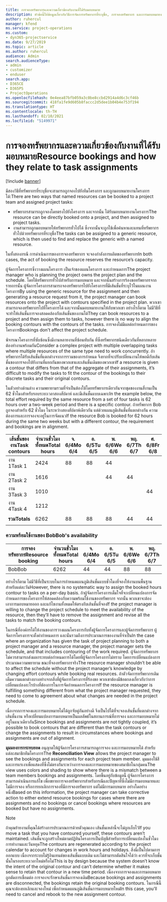 ```yaml
---
title: การจองทรัพยากรและความเกี่ยวข้องกับงานที่ได้รับมอบหมาย
description: หัวข้อนี้ให้ข้อมูลเกี่ยวกับวิธีการจัดการทรัพยากรที่ระบุชื่อ, การจองทรัพยากร และการมอบหมายงาน และความเกี่ยวข้องกัน
author: ruhercul
manager: kfend
ms.service: project-operations
ms.custom:
- dyn365-projectservice
ms.date: 9/27/2019
ms.topic: article
ms.author: ruhercul
audience: Admin
search.audienceType:
- admin
- customizer
- enduser
search.app:
- D365CE
- D365PS
- ProjectOperations
ms.openlocfilehash: 0e4eea87bfb059a3c0be8ccbd2914a4d6c3cf46b
ms.sourcegitcommit: 418fa1fe9d605b8faccc2d5dee1b04b4e753f194
ms.translationtype: HT
ms.contentlocale: th-TH
ms.lasthandoff: 02/10/2021
ms.locfileid: "5149971"
---
```

# <a name="resource-bookings-and-how-they-relate-to-task-assignments"></a><span data-ttu-id="d1e2a-103">การจองทรัพยากรและความเกี่ยวข้องกับงานที่ได้รับมอบหมาย</span><span class="sxs-lookup"><span data-stu-id="d1e2a-103">Resource bookings and how they relate to task assignments</span></span>

[!include [banner](../includes/psa-now-project-operations.md)]

<span data-ttu-id="d1e2a-104">มีสองวิธีที่ทรัพยากรที่ระบุชื่อจะสามารถถูกจองไปยังทีมโครงการ และถูกมอบหมายงานโครงการได้:</span><span class="sxs-lookup"><span data-stu-id="d1e2a-104">There are two ways that named resources can be booked to a project team and assigned project tasks:</span></span>

- <span data-ttu-id="d1e2a-105">ทรัพยากรสามารถถูกจองโดยตรงไปยังโครงการ และจากนั้น ได้รับมอบหมายงานโครงการ</span><span class="sxs-lookup"><span data-stu-id="d1e2a-105">The resource can be directly booked onto a project, and then assigned to project tasks.</span></span>
- <span data-ttu-id="d1e2a-106">งานสามารถถูกมอบหมายให้ทรัพยากรทั่วไปได้ ซึ่งจากนั้นจะถูกใช้เพื่อค้นหาและแทนที่ทรัพยากรทั่วไปด้วยทรัพยากรที่ระบุชื่อ</span><span class="sxs-lookup"><span data-stu-id="d1e2a-106">The tasks can be assigned to a generic resource, which is then used to find and replace the generic with a named resource.</span></span> 

<span data-ttu-id="d1e2a-107">ในทั้งสองกรณี การดำเนินการของการจองทรัพยากร จะจองกำลังการผลิตของทรัพยากร</span><span class="sxs-lookup"><span data-stu-id="d1e2a-107">In both cases, the act of booking the resource reserves the resource’s capacity.</span></span>

<span data-ttu-id="d1e2a-108">ผู้จัดการโครงการซึ่งวางแผนโครงการ เป็นเจ้าของแผนโครงการ และกำหนดการ</span><span class="sxs-lookup"><span data-stu-id="d1e2a-108">The project manager who is planning the project owns the project plan and the schedule.</span></span> <span data-ttu-id="d1e2a-109">โดยใช้ทรัพยากรทั่วไปสำหรับการมอบหมาย และจากนั้นสร้างการร้องขอทรัพยากรจากรายการนั้น ผู้จัดการโครงการสามารถจองทรัพยากรไปยังโครงการที่มีเส้นชั้นที่ระบุไว้ในแผนงานโครงการ</span><span class="sxs-lookup"><span data-stu-id="d1e2a-109">By using the generic resource for the assignment and then generating a resource request from it, the project manager can book resources onto the project with contours specified in the project plan.</span></span> <span data-ttu-id="d1e2a-110">พวกเขาสามารถจองทรัพยากรไปที่โครงการได้ และจากนั้นมอบหมายงานให้กับพวกเขา อย่างไรก็ตาม ไม่มีวิธีที่จะทำให้เส้นชั้นการจองสอดคล้องกับเส้นชั้นของงานได้</span><span class="sxs-lookup"><span data-stu-id="d1e2a-110">They can book resources to a project and then assign them to tasks, however there is no way to align the booking contours with the contours of the tasks.</span></span> <span data-ttu-id="d1e2a-111">การจองไม่มีผลต่อกำหนดการของโครงการ</span><span class="sxs-lookup"><span data-stu-id="d1e2a-111">Bookings don't affect the project schedule.</span></span>

<span data-ttu-id="d1e2a-112">พิจารณาโครงการที่ซับซ้อนซึ่งมีงานหลายงานที่ซ้อนทับกัน ที่ซึ่งทรัพยากรชนิดเดียวกันที่หลากหลายต้องทำงานพร้อมกัน</span><span class="sxs-lookup"><span data-stu-id="d1e2a-112">Consider a complex project with multiple overlapping tasks where multiple resources of the same type need to work concurrently.</span></span> <span data-ttu-id="d1e2a-113">ถ้าทรัพยากรได้รับเส้นชั้นที่แตกต่างจากการรวมของการกำหนด จึงยากที่จะปรับเปลี่ยนงานให้พอดีกับเส้นชั้นของการจองไปยังงานที่แยกกันของพวกเขาและเส้นชั้นเดิมของพวกเขา</span><span class="sxs-lookup"><span data-stu-id="d1e2a-113">If a resource is given a contour that differs from that of the aggregate of their assignments, it’s difficult to modify the tasks to fit the contour of the bookings to their discrete tasks and their original contours.</span></span>

<span data-ttu-id="d1e2a-114">ในตัวอย่างด้านล่าง ความพยายามรวมที่จำเป็นต้องใช้โดยทรัพยากรเดียวกันจากชุดของงานสี่งานเป็น 62 ชั่วโมงสำหรับรอบระยะเวลาสองสัปดาห์ และมีเส้นชั้นแบบเฉพาะ</span><span class="sxs-lookup"><span data-stu-id="d1e2a-114">In the example below, the total effort required by the same resource from a set of four tasks is 62 hours over a two-week period and there is a specific contour.</span></span> <span data-ttu-id="d1e2a-115">ถ้าทรัพยากร Bob ถูกจองสำหรับ 62 ชั่วโมง ในระหว่างสองสัปดาห์เดียวกัน แต่ด้วยแผนภูมิเส้นชั้นที่แตกต่างกัน ความต้องการและการจองจะอยู่ในการจัดแนว</span><span class="sxs-lookup"><span data-stu-id="d1e2a-115">If the resource Bob is booked for 62 hours during the same two weeks but with a different contour, the requirement and bookings are in alignment.</span></span>

| <span data-ttu-id="d1e2a-116">**เส้นชั้นของงาน**</span><span class="sxs-lookup"><span data-stu-id="d1e2a-116">**Task contours**</span></span>    | <span data-ttu-id="d1e2a-117">**จำนวนชั่วโมงทั้งหมด**</span><span class="sxs-lookup"><span data-stu-id="d1e2a-117">**Total hours**</span></span> | <span data-ttu-id="d1e2a-118">จ. 6/4</span><span class="sxs-lookup"><span data-stu-id="d1e2a-118">Mo 6/4</span></span> | <span data-ttu-id="d1e2a-119">อ. 6/5</span><span class="sxs-lookup"><span data-stu-id="d1e2a-119">Tu 6/5</span></span> | <span data-ttu-id="d1e2a-120">พ. 6/6</span><span class="sxs-lookup"><span data-stu-id="d1e2a-120">We 6/6</span></span> | <span data-ttu-id="d1e2a-121">พฤ. 6/7</span><span class="sxs-lookup"><span data-stu-id="d1e2a-121">Th 6/7</span></span> | <span data-ttu-id="d1e2a-122">ศ. 6/8</span><span class="sxs-lookup"><span data-stu-id="d1e2a-122">Fr 6/8</span></span> | <span data-ttu-id="d1e2a-123">ส. 6/9</span><span class="sxs-lookup"><span data-stu-id="d1e2a-123">Sa 6/9</span></span> | <span data-ttu-id="d1e2a-124">อา. 6/10</span><span class="sxs-lookup"><span data-stu-id="d1e2a-124">Su 6/10</span></span> | <span data-ttu-id="d1e2a-125">จ. 6/11</span><span class="sxs-lookup"><span data-stu-id="d1e2a-125">Mo 6/11</span></span> | <span data-ttu-id="d1e2a-126">อ. 6/12</span><span class="sxs-lookup"><span data-stu-id="d1e2a-126">Tu 6/12</span></span> | <span data-ttu-id="d1e2a-127">พ. 6/13</span><span class="sxs-lookup"><span data-stu-id="d1e2a-127">We 6/13</span></span> | <span data-ttu-id="d1e2a-128">พฤ. 6/14</span><span class="sxs-lookup"><span data-stu-id="d1e2a-128">Th 6/14</span></span> | <span data-ttu-id="d1e2a-129">ศ. 6/15</span><span class="sxs-lookup"><span data-stu-id="d1e2a-129">Fr 6/15</span></span> |
|----------------------|-----------------|--------|--------|--------|--------|--------|--------|---------|---------|---------|---------|---------|---------|
| <span data-ttu-id="d1e2a-130">งาน 1</span><span class="sxs-lookup"><span data-stu-id="d1e2a-130">Task 1</span></span>               | <span data-ttu-id="d1e2a-131">24</span><span class="sxs-lookup"><span data-stu-id="d1e2a-131">24</span></span>              | <span data-ttu-id="d1e2a-132">8</span><span class="sxs-lookup"><span data-stu-id="d1e2a-132">8</span></span>      | <span data-ttu-id="d1e2a-133">8</span><span class="sxs-lookup"><span data-stu-id="d1e2a-133">8</span></span>      | <span data-ttu-id="d1e2a-134">4</span><span class="sxs-lookup"><span data-stu-id="d1e2a-134">4</span></span>      |        |        |        |         |         |         | <span data-ttu-id="d1e2a-135">4</span><span class="sxs-lookup"><span data-stu-id="d1e2a-135">4</span></span>       |         |         |
| <span data-ttu-id="d1e2a-136">งาน 2</span><span class="sxs-lookup"><span data-stu-id="d1e2a-136">Task 2</span></span>               | <span data-ttu-id="d1e2a-137">16</span><span class="sxs-lookup"><span data-stu-id="d1e2a-137">16</span></span>              |        |        | <span data-ttu-id="d1e2a-138">4</span><span class="sxs-lookup"><span data-stu-id="d1e2a-138">4</span></span>      | <span data-ttu-id="d1e2a-139">4</span><span class="sxs-lookup"><span data-stu-id="d1e2a-139">4</span></span>      |        |        |         | <span data-ttu-id="d1e2a-140">8</span><span class="sxs-lookup"><span data-stu-id="d1e2a-140">8</span></span>       |         |         |         |         |
| <span data-ttu-id="d1e2a-141">งาน 3</span><span class="sxs-lookup"><span data-stu-id="d1e2a-141">Task 3</span></span>               | <span data-ttu-id="d1e2a-142">10</span><span class="sxs-lookup"><span data-stu-id="d1e2a-142">10</span></span>              |        |        |        |        | <span data-ttu-id="d1e2a-143">4</span><span class="sxs-lookup"><span data-stu-id="d1e2a-143">4</span></span>      |        |         |         | <span data-ttu-id="d1e2a-144">4</span><span class="sxs-lookup"><span data-stu-id="d1e2a-144">4</span></span>       |         | <span data-ttu-id="d1e2a-145">2</span><span class="sxs-lookup"><span data-stu-id="d1e2a-145">2</span></span>       |         |
| <span data-ttu-id="d1e2a-146">งาน 4</span><span class="sxs-lookup"><span data-stu-id="d1e2a-146">Task 4</span></span>               | <span data-ttu-id="d1e2a-147">12</span><span class="sxs-lookup"><span data-stu-id="d1e2a-147">12</span></span>              |        |        |        |        |        |        |         |         |         | <span data-ttu-id="d1e2a-148">4</span><span class="sxs-lookup"><span data-stu-id="d1e2a-148">4</span></span>       |         | <span data-ttu-id="d1e2a-149">8</span><span class="sxs-lookup"><span data-stu-id="d1e2a-149">8</span></span>       |
|                      |                 |        |        |        |        |        |        |         |         |         |         |         |         |
| <span data-ttu-id="d1e2a-150">**รวม**</span><span class="sxs-lookup"><span data-stu-id="d1e2a-150">**Totals**</span></span>           | <span data-ttu-id="d1e2a-151">62</span><span class="sxs-lookup"><span data-stu-id="d1e2a-151">62</span></span>              | <span data-ttu-id="d1e2a-152">8</span><span class="sxs-lookup"><span data-stu-id="d1e2a-152">8</span></span>      | <span data-ttu-id="d1e2a-153">8</span><span class="sxs-lookup"><span data-stu-id="d1e2a-153">8</span></span>      | <span data-ttu-id="d1e2a-154">8</span><span class="sxs-lookup"><span data-stu-id="d1e2a-154">8</span></span>      | <span data-ttu-id="d1e2a-155">4</span><span class="sxs-lookup"><span data-stu-id="d1e2a-155">4</span></span>      | <span data-ttu-id="d1e2a-156">4</span><span class="sxs-lookup"><span data-stu-id="d1e2a-156">4</span></span>      |        |         | <span data-ttu-id="d1e2a-157">8</span><span class="sxs-lookup"><span data-stu-id="d1e2a-157">8</span></span>       | <span data-ttu-id="d1e2a-158">4</span><span class="sxs-lookup"><span data-stu-id="d1e2a-158">4</span></span>       | <span data-ttu-id="d1e2a-159">8</span><span class="sxs-lookup"><span data-stu-id="d1e2a-159">8</span></span>       | <span data-ttu-id="d1e2a-160">2</span><span class="sxs-lookup"><span data-stu-id="d1e2a-160">2</span></span>       | <span data-ttu-id="d1e2a-161">8</span><span class="sxs-lookup"><span data-stu-id="d1e2a-161">8</span></span>       |
|                      |                 |        |        |        |        |        |        |         |         |         |         |

### <a name="bobs-availability"></a><span data-ttu-id="d1e2a-162">ความพร้อมใช้งานของ Bob</span><span class="sxs-lookup"><span data-stu-id="d1e2a-162">Bob's availability</span></span>
| <span data-ttu-id="d1e2a-163">**การจองทรัพยากร**</span><span class="sxs-lookup"><span data-stu-id="d1e2a-163">**Resource   booking**</span></span> | <span data-ttu-id="d1e2a-164">**จำนวนชั่วโมงทั้งหมด**</span><span class="sxs-lookup"><span data-stu-id="d1e2a-164">**Total hours**</span></span> | <span data-ttu-id="d1e2a-165">จ. 6/4</span><span class="sxs-lookup"><span data-stu-id="d1e2a-165">Mo 6/4</span></span> | <span data-ttu-id="d1e2a-166">อ. 6/5</span><span class="sxs-lookup"><span data-stu-id="d1e2a-166">Tu 6/5</span></span> | <span data-ttu-id="d1e2a-167">พ. 6/6</span><span class="sxs-lookup"><span data-stu-id="d1e2a-167">We 6/6</span></span> | <span data-ttu-id="d1e2a-168">พฤ. 6/7</span><span class="sxs-lookup"><span data-stu-id="d1e2a-168">Th 6/7</span></span> | <span data-ttu-id="d1e2a-169">ศ. 6/8</span><span class="sxs-lookup"><span data-stu-id="d1e2a-169">Fr 6/8</span></span> | <span data-ttu-id="d1e2a-170">ส. 6/9</span><span class="sxs-lookup"><span data-stu-id="d1e2a-170">Sa 6/9</span></span> | <span data-ttu-id="d1e2a-171">อา. 6/10</span><span class="sxs-lookup"><span data-stu-id="d1e2a-171">Su 6/10</span></span> | <span data-ttu-id="d1e2a-172">จ. 6/11</span><span class="sxs-lookup"><span data-stu-id="d1e2a-172">Mo 6/11</span></span> | <span data-ttu-id="d1e2a-173">อ. 6/12</span><span class="sxs-lookup"><span data-stu-id="d1e2a-173">Tu 6/12</span></span> | <span data-ttu-id="d1e2a-174">พ. 6/13</span><span class="sxs-lookup"><span data-stu-id="d1e2a-174">We 6/13</span></span> | <span data-ttu-id="d1e2a-175">พฤ. 6/14</span><span class="sxs-lookup"><span data-stu-id="d1e2a-175">Th 6/14</span></span> | <span data-ttu-id="d1e2a-176">ศ. 6/15</span><span class="sxs-lookup"><span data-stu-id="d1e2a-176">Fr 6/15</span></span> |
|------------------------|-----------------|--------|--------|--------|--------|--------|--------|---------|---------|---------|---------|---------|---------|
| <span data-ttu-id="d1e2a-177">Bob</span><span class="sxs-lookup"><span data-stu-id="d1e2a-177">Bob</span></span>                    | <span data-ttu-id="d1e2a-178">62</span><span class="sxs-lookup"><span data-stu-id="d1e2a-178">62</span></span>              | <span data-ttu-id="d1e2a-179">4</span><span class="sxs-lookup"><span data-stu-id="d1e2a-179">4</span></span>      | <span data-ttu-id="d1e2a-180">4</span><span class="sxs-lookup"><span data-stu-id="d1e2a-180">4</span></span>      | <span data-ttu-id="d1e2a-181">8</span><span class="sxs-lookup"><span data-stu-id="d1e2a-181">8</span></span>      | <span data-ttu-id="d1e2a-182">8</span><span class="sxs-lookup"><span data-stu-id="d1e2a-182">8</span></span>      | <span data-ttu-id="d1e2a-183">8</span><span class="sxs-lookup"><span data-stu-id="d1e2a-183">8</span></span>      |        |         | <span data-ttu-id="d1e2a-184">4</span><span class="sxs-lookup"><span data-stu-id="d1e2a-184">4</span></span>       | <span data-ttu-id="d1e2a-185">4</span><span class="sxs-lookup"><span data-stu-id="d1e2a-185">4</span></span>       | <span data-ttu-id="d1e2a-186">8</span><span class="sxs-lookup"><span data-stu-id="d1e2a-186">8</span></span>       | <span data-ttu-id="d1e2a-187">8</span><span class="sxs-lookup"><span data-stu-id="d1e2a-187">8</span></span>       | <span data-ttu-id="d1e2a-188">6</span><span class="sxs-lookup"><span data-stu-id="d1e2a-188">6</span></span>       |

<span data-ttu-id="d1e2a-189">อย่างไรก็ตาม ไม่มีวิธีที่เป็นระบบในการกำหนดแผนภูมิเส้นชั้นแบบชั่วโมงที่จองให้งานบนพื้นฐานสำหรับแต่ละวัน</span><span class="sxs-lookup"><span data-stu-id="d1e2a-189">However, there is no systematic way to assign the booked hours contour to tasks on a per-day basis.</span></span> <span data-ttu-id="d1e2a-190">ถ้าผู้จัดการโครงการเต็มใจที่จะเปลี่ยนแปลงการจัดกำหนดการของโครงการให้สอดคล้องกับความพร้อมใช้งานของทรัพยากร จากนั้น พวกเขาจะต้องเอาการมอบหมายออก และแก้ไขงานทั้งหมดให้ตรงกับเส้นชั้นที่จอง</span><span class="sxs-lookup"><span data-stu-id="d1e2a-190">If the project manager is willing to change the project schedule to meet the availability of the resource, then they’ll have to remove the assignment and revise all the tasks to match the booking contours.</span></span>

<span data-ttu-id="d1e2a-191">ในกรณีที่องค์กรได้ให้งานของการวางแผนโครงการกับทั้งผู้จัดการโครงการและผู้จัดการทรัพยากร ผู้จัดการโครงการจะตั้งค่ากำหนดการ และนั่นรวมถึงการประมาณการของงานที่จำเป็น</span><span class="sxs-lookup"><span data-stu-id="d1e2a-191">In the case where an organization has given the task of project planning to both a project manager and a resource manager, the project manager sets the schedule, and that includes contouring of the work required.</span></span> <span data-ttu-id="d1e2a-192">ผู้จัดการทรัพยากรไม่ควรสามารถส่งผลกระทบต่อกำหนดการได้โดยที่ผู้จัดการโครงการไม่ทราบ โดยการเปลี่ยนแปลงการประมาณความพยายาม ขณะที่จองทรัพยากรจริง</span><span class="sxs-lookup"><span data-stu-id="d1e2a-192">The resource manager shouldn’t be able to affect the schedule without the project manager’s knowledge by changing effort contours while booking real resources.</span></span> <span data-ttu-id="d1e2a-193">ถ้าตัวจัดการทรัพยากรเติมเต็มความแตกต่างบางอย่างจากสิ่งที่ผู้จัดการโครงการที่ร้องขอ พวกเขาต้องมีข้อตกลงเกี่ยวกับว่าการเปลี่ยนแปลงอะไรบ้างที่ต้องการในการจัดกำหนดการโครงการ</span><span class="sxs-lookup"><span data-stu-id="d1e2a-193">If the resource manager is fulfilling something different from what the project manager requested, they need to come to agreement about what changes are needed in the project schedule.</span></span>

<span data-ttu-id="d1e2a-194">เนื่องจากการจองและการมอบหมายไม่ได้ถูกจับคู่กันอย่างดี จึงเป็นไปได้ที่จะจองเส้นชั้นที่แตกต่างจากเส้นชั้นงาน หรือเปลี่ยนแปลงการมอบหมายเป็นผลลัพธ์ในสถานการณ์ที่การจอง และการมอบหมายไม่อยู่ในแนวเดียวกัน</span><span class="sxs-lookup"><span data-stu-id="d1e2a-194">Since bookings and assignments are not tightly coupled, it’s possible to book contours that are different than the task contours or change the assignments to result in circumstances where bookings and assignments are out of alignment.</span></span>

<span data-ttu-id="d1e2a-195">**มุมมองการกระทบยอด** อนุญาตให้ผู้จัดการโครงการสามารถดูการจอง และการมอบหมายได้ สำหรับแต่ละสมาชิกทีมโครงการ</span><span class="sxs-lookup"><span data-stu-id="d1e2a-195">The **Reconciliation View** allows the project manager to see the bookings and assignments for each project team member.</span></span> <span data-ttu-id="d1e2a-196">มุมมองใช้สีและการแรเงาเพื่อแสดงที่ซึ่งไม่ตรงกันระหว่างการจองและการมอบหมายของสมาชิกในกลุ่มคน</span><span class="sxs-lookup"><span data-stu-id="d1e2a-196">The view uses colors and shading to show where there is a mismatch between a team members bookings and assignments.</span></span> <span data-ttu-id="d1e2a-197">โดยขึ้นอยู่กับข้อมูลนี้ ผู้จัดการโครงการสามารถดำเนินการแก้ไข เพื่อขยายการจองทรัพยากรสำหรับกรณีและปัญหาที่ซึ่งไม่มีการมอบหมายและไม่มีการจอง หรือการยกเลิกการจองที่มีการจองทรัพยากร แต่ไม่มีการมอบหมาย อย่างใดอย่างหนึ่ง</span><span class="sxs-lookup"><span data-stu-id="d1e2a-197">Based on this information, the project manager can take corrective action to either extend resource bookings for cases where there are assignments and no bookings or cancel bookings where resources are booked but have no assignments.</span></span>

> [!NOTE]
> <span data-ttu-id="d1e2a-198">ถ้าคุณย้ายงานที่คุณได้สร้างการประมาณการด้วยตัวคุณเอง เส้นชั้นเหล่านี้จะไม่ถูกเก็บไว้</span><span class="sxs-lookup"><span data-stu-id="d1e2a-198">If you move a task that you have contoured yourself, these contours aren’t maintained.</span></span> <span data-ttu-id="d1e2a-199">เส้นชั้นจะถูกสร้างใหม่ตามปฏิทินโครงการเป็นบัญชีสำหรับการเปลี่ยนแปลงในชั่วโมงการทำงานและวันหยุด</span><span class="sxs-lookup"><span data-stu-id="d1e2a-199">The contours are regenerated according to the project calendar to account for changes in work hours and holidays.</span></span> <span data-ttu-id="d1e2a-200">สิ่งนี่เป็นไปตามการออกแบบ เนื่องจากระบบไม่รู้อินเทนต์ของเส้นชั้นแบบเดิม และไม่สามารถตัดสินใจได้ว่า ควรที่จะเก็บชั้นนั้นในรอบระยะเวลาใหม่หรือไม่</span><span class="sxs-lookup"><span data-stu-id="d1e2a-200">This is by design because the system doesn’t know the intent of the original contour and can’t determine whether it makes sense to retain that contour in a new time period.</span></span> <span data-ttu-id="d1e2a-201">เนื่องจากการจองและการมอบหมายถูกตัดการเชื่อมต่อ การจองจะรักษาเส้นชั้นการจองเดิม</span><span class="sxs-lookup"><span data-stu-id="d1e2a-201">Because bookings and assignments are disconnected, the bookings retain the original booking contours.</span></span> <span data-ttu-id="d1e2a-202">ในกรณีนี้ คุณจะต้องยกเลิกและจองใหม่ เพื่อกำหนดแผนภูมิเส้นชั้นการมอบหมายใหม่</span><span class="sxs-lookup"><span data-stu-id="d1e2a-202">In this case, you’ll need to cancel and rebook to the new assignment contour.</span></span>

